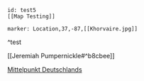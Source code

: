 ```leaflet
id: test5
[[Map Testing]]

marker: Location,37,-87,[[Khorvaire.jpg]]

```
^test

[[Jeremiah Pumpernickle#^b8cbee]]

[Mittelpunkt Deutschlands](https://www.youtube.com)
